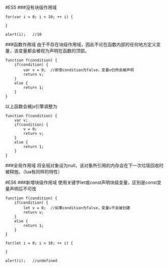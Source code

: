#ES5
###没有块级作用域

```
for(var i = 0; i < 10; ++ i) {
	
}

alert(i);	//10
```
###函数作用域
由于不存在块级作用域，因此不论在函数内部的任何地方定义变量，该变量都会被视为声明在函数的顶部。

```
function f(condition) {
	if(condition) {
		var v = 0;  //即使condition为false，变量v仍然会被声明
		return v;
	}
	else {
		return 1;
	}
}

```

以上函数会被js引擎调整为

```
function f(condition) {
	var v;
	if(condition) {
		v = 0;
		return v;
	}
	else {
		return 1;
	}
}
```


###全局作用域
将全局对象设为null，该对象所引用的内存会在下一次垃圾回收时被释放。（lua有同样的特性）

#ES6
###新增块级作用域
使用关键字let或const声明块级变量，区别是const变量声明后不可改

```
function f(condition) {
	if(condition) {
		let v = 0;  //如果condition为false，变量v不会被创建
		return v;
	}
	else {
		return 1;
	}
}

```

```
for(let i = 0; i < 10; ++ i) {
	
}

alert(i);	//undefined
```
